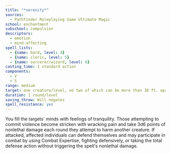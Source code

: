 ```yaml
---
title: "*serenity*"
sources:
  - Pathfinder Roleplaying Game Ultimate Magic
school: enchantment
subschool: compulsion
descriptors:
  - emotion
  - mind-affecting
spell_lists:
  - {name: bard, level: 4}
  - {name: cleric, level: 5}
  - {name: sorcerer/wizard, level: 6}
casting_time: 1 standard action
components:
  - V
  - S
range: medium
target: one creature/level, no two of which can be more than 30 ft. apart
duration: 1 round/level
saving_throw: Will negates
spell_resistance: yes
---
```


You fill the targets' minds with feelings of tranquility. Those attempting to commit violence become stricken with wracking pain and take 3d6 points of nonlethal damage each round they attempt to harm another creature. If attacked, affected individuals can defend themselves and may participate in combat by using Combat Expertise, fighting defensively, or taking the total defense action without triggering the spell's nonlethal damage.

